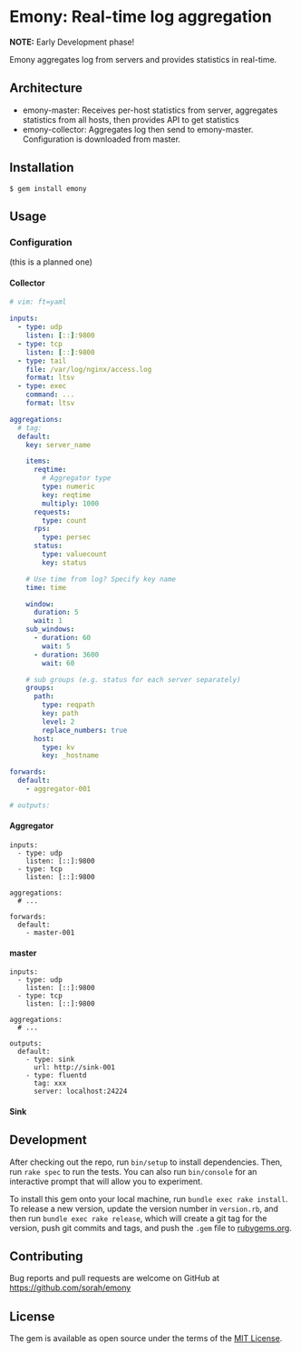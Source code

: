 # Emony: Real-time log aggregation

__NOTE:__ Early Development phase!

Emony aggregates log from servers and provides statistics in real-time.

## Architecture

- emony-master: Receives per-host statistics from server, aggregates statistics from all hosts, then provides API to get statistics
- emony-collector: Aggregates log then send to emony-master. Configuration is downloaded from master.

## Installation

    $ gem install emony

## Usage

### Configuration

(this is a planned one)

#### Collector

``` yaml
# vim: ft=yaml

inputs:
  - type: udp
    listen: [::]:9800
  - type: tcp
    listen: [::]:9800
  - type: tail
    file: /var/log/nginx/access.log
    format: ltsv
  - type: exec
    command: ...
    format: ltsv

aggregations:
  # tag:
  default:
    key: server_name

    items:
      reqtime:
        # Aggregator type
        type: numeric
        key: reqtime
        multiply: 1000
      requests:
        type: count
      rps:
        type: persec
      status:
        type: valuecount
        key: status

    # Use time from log? Specify key name
    time: time

    window:
      duration: 5
      wait: 1
    sub_windows:
      - duration: 60
        wait: 5
      - duration: 3600
        wait: 60

    # sub groups (e.g. status for each server separately)
    groups:
      path:
        type: reqpath
        key: path
        level: 2
        replace_numbers: true
      host:
        type: kv
        key: _hostname

forwards:
  default:
    - aggregator-001

# outputs:
```

#### Aggregator

```
inputs:
  - type: udp
    listen: [::]:9800
  - type: tcp
    listen: [::]:9800

aggregations:
  # ...

forwards:
  default:
    - master-001
```

#### master

```
inputs:
  - type: udp
    listen: [::]:9800
  - type: tcp
    listen: [::]:9800

aggregations:
  # ...

outputs:
  default:
    - type: sink
      url: http://sink-001
    - type: fluentd
      tag: xxx
      server: localhost:24224
```

#### Sink

## Development

After checking out the repo, run `bin/setup` to install dependencies. Then, run `rake spec` to run the tests. You can also run `bin/console` for an interactive prompt that will allow you to experiment.

To install this gem onto your local machine, run `bundle exec rake install`. To release a new version, update the version number in `version.rb`, and then run `bundle exec rake release`, which will create a git tag for the version, push git commits and tags, and push the `.gem` file to [rubygems.org](https://rubygems.org).

## Contributing

Bug reports and pull requests are welcome on GitHub at https://github.com/sorah/emony


## License

The gem is available as open source under the terms of the [MIT License](http://opensource.org/licenses/MIT).

